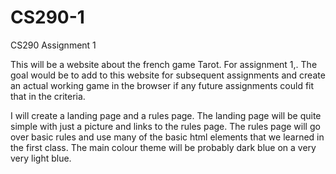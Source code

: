 # CS290-1
CS290 Assignment 1

This will be a website about the french game Tarot. For assignment 1,. The goal would be to add to this website for subsequent assignments and create an actual working game in the browser if any future assignments could fit that in the criteria.

I will create a landing page and a rules page. The landing page will be quite simple with just a picture and links to the rules page. The rules page will go over basic rules and use many of the basic html elements that we learned in the first class. The main colour theme will be probably dark blue on a very very light blue.
